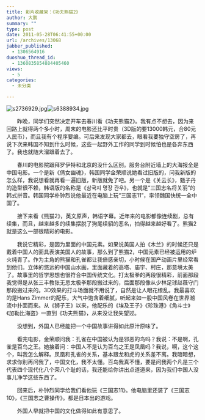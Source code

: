 ```yaml
---
title: 影片收藏架：《功夫熊猫2》
author: 大鹏
summary: ""
type: post
date: 2011-05-28T06:41:55+00:00
url: /archives/13068
jabber_published:
  - 1306564916
duoshuo_thread_id:
  - 1360835854884405460
views:
  - 5
categories:
  - 未分类

---
```

![s2736929.jpg][1]![s6388934.jpg][2]
  
　　昨晚，同学们突然决定开车去春川看《功夫熊猫2》。我有点不想去，因为来回路上就得两个多小时，周末的电影还比平时贵（3D版的要13000韩元，合80元人民币），而且我有个程序要编。可后来发现大家都去，眼看我要独守空房了，再说下次来韩国不知到什么时候，这些一起野外工作的同学到时候怕也是各奔东西了。我也就随大溜跟着去了。
  
　　春川的电影院跟拜罗伊特和北京的没什么区别。服务台附近墙上的大海报全是中国电影。一个是新《倩女幽魂》，韩国同学金荣顺说她看过旧版的，问我新版的怎么样，我说想看就再看一遍旧版，新版就免了吧。另一个是《关云长》，甄子丹的造型很不赖，韩语版的名称是《삼국지 명장 관우》，也就是“三国志名将关羽”的韩式拼音。韩国同学朴钟烈说他最近在电脑上玩“三国志11”，率领魏国快统一全中国了。
  
　　接下来看《熊猫2》，英文原声，韩语字幕。近年来的电影都像连续剧，总有续集，而且，越来越多的续集摆脱了狗尾续貂的恶名，拍得越来越好看了。熊猫2就是这么一部很精彩的电影。
  
　　我说它精彩，是因为里面的中国元素。如果说美国人拍《木兰》的时候还只是戴着中国人的面具表演美国人的故事，那么到了熊猫2，中国元素已经被运用的炉火纯青了。作为主角的熊猫和孔雀都让我倍感亲切，小时候在国产动画片里经常看到他们。立体的悠远的中国山水画，里面藏着的高塔、庙宇、村庄，那意境太美了。故事里的哲学思想也很符合中国传统文化。打太极拳的两段很精彩，前面那段我觉得是从张三丰教张无忌太极拳那段搬过来的，后面那段像从少林足球赵薇守门那段搬过来的。3D效果的打斗场面就不用说了，自然是让人眼花缭乱。我最喜欢的是Hans Zimmer的配乐，大气中饱含着细腻，听起来如一股中国风卷在世界潮流中扑面而来。从《狮子王》以来，他配乐的《埃及王子》《珍珠港》《角斗士》《加勒比海盗》一直到《功夫熊猫》，从来没让我失望过。
  
　　没想到，外国人已经能把一个中国故事讲得如此原汁原味了。
  
　　看完电影，金荣顺问我：孔雀在中国被认为是邪恶的鸟吗？我说：不是啊，孔雀是百鸟之王。她接着问：中国人不是认为百鸟之王是凤凰吗？我说，啊，这个这个，叫我怎么解释。凤凰和孔雀的关系，基本跟龙和虎的关系差不离。我暗暗想，求求你别再问我了，中国文化，我不太懂。百鸟我真不懂，要是问我两个凡是三个代表四个现代化八个荣八个耻的话，我还能给你讲出点道道来，因为我们中国人没事儿净学这些东西了。
  
　　回来后，朴钟烈同学给我们看他玩《三国志11》。他电脑里还装了《三国志10》，《三国志之曹操传》。都是日本出的游戏。
  
　　外国人早就把中国的文化做得如此有意思了。

 [1]: http://img3.douban.com/lpic/s2736929.jpg "s2736929.jpg"
 [2]: http://img3.douban.com/lpic/s6388934.jpg "s6388934.jpg"
